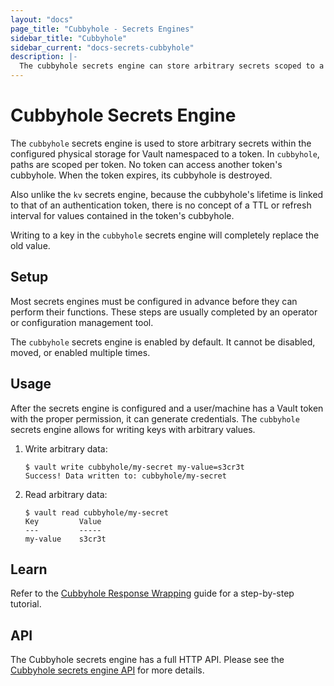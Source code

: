```yaml
---
layout: "docs"
page_title: "Cubbyhole - Secrets Engines"
sidebar_title: "Cubbyhole"
sidebar_current: "docs-secrets-cubbyhole"
description: |-
  The cubbyhole secrets engine can store arbitrary secrets scoped to a single token.
---
```


# Cubbyhole Secrets Engine

The `cubbyhole` secrets engine is used to store arbitrary secrets within the
configured physical storage for Vault namespaced to a token. In `cubbyhole`,
paths are scoped per token. No token can access another token's cubbyhole. When
the token expires, its cubbyhole is destroyed.

Also unlike the `kv` secrets engine, because the cubbyhole's lifetime is
linked to that of an authentication token, there is no concept of a TTL or
refresh interval for values contained in the token's cubbyhole.

Writing to a key in the `cubbyhole` secrets engine will completely replace the
old value.

## Setup

Most secrets engines must be configured in advance before they can perform their
functions. These steps are usually completed by an operator or configuration
management tool.

The `cubbyhole` secrets engine is enabled by default. It cannot be disabled,
moved, or enabled multiple times.

## Usage

After the secrets engine is configured and a user/machine has a Vault token with
the proper permission, it can generate credentials. The `cubbyhole` secrets
engine allows for writing keys with arbitrary values.

1. Write arbitrary data:

    ```text
    $ vault write cubbyhole/my-secret my-value=s3cr3t
    Success! Data written to: cubbyhole/my-secret
    ```

1. Read arbitrary data:

    ```text
    $ vault read cubbyhole/my-secret
    Key         Value
    ---         -----
    my-value    s3cr3t
    ```

## Learn

Refer to the [Cubbyhole Response Wrapping](https://learn.hashicorp.com/vault/secrets-management/sm-cubbyhole)
guide for a step-by-step tutorial.

## API

The Cubbyhole secrets engine has a full HTTP API. Please see the
[Cubbyhole secrets engine API](/api/secret/cubbyhole/index.html) for more
details.
